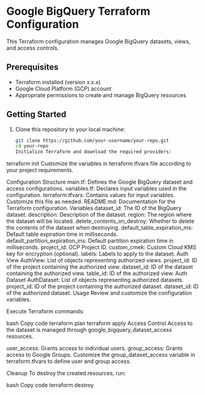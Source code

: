# Google BigQuery Terraform Configuration

This Terraform configuration manages Google BigQuery datasets, views, and access controls.

## Prerequisites

- Terraform installed (version x.x.x)
- Google Cloud Platform (GCP) account
- Appropriate permissions to create and manage BigQuery resources

## Getting Started

1. Clone this repository to your local machine:

   ```bash
   git clone https://github.com/your-username/your-repo.git
   cd your-repo
   Initialize Terraform and download the required providers:
terraform init
Customize the variables in terraform.tfvars file according to your project requirements.

Configuration Structure
main.tf: Defines the Google BigQuery dataset and access configurations.
variables.tf: Declares input variables used in the configuration.
terraform.tfvars: Contains values for input variables. Customize this file as needed.
README.md: Documentation for the Terraform configuration.
Variables
dataset_id: The ID of the BigQuery dataset.
description: Description of the dataset.
region: The region where the dataset will be located.
delete_contents_on_destroy: Whether to delete the contents of the dataset when destroying.
default_table_expiration_ms: Default table expiration time in milliseconds.
default_partition_expiration_ms: Default partition expiration time in milliseconds.
project_id: GCP Project ID.
custom_cmek: Custom Cloud KMS key for encryption (optional).
labels: Labels to apply to the dataset.
Auth View
AuthView: List of objects representing authorized views.
project_id: ID of the project containing the authorized view.
dataset_id: ID of the dataset containing the authorized view.
table_id: ID of the authorized view.
Auth Dataset
AuthDataset: List of objects representing authorized datasets.
project_id: ID of the project containing the authorized dataset.
dataset_id: ID of the authorized dataset.
Usage
Review and customize the configuration variables.

Execute Terraform commands:

bash
Copy code
terraform plan
terraform apply
Access Control
Access to the dataset is managed through google_bigquery_dataset_access resources.

user_access: Grants access to individual users.
group_access: Grants access to Google Groups.
Customize the group_dataset_access variable in terraform.tfvars to define user and group access.

Cleanup
To destroy the created resources, run:

bash
Copy code
terraform destroy
